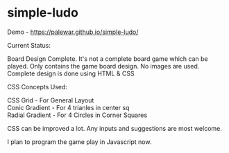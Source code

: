 # simple-ludo

Demo - https://palewar.github.io/simple-ludo/

Current Status:

Board Design Complete. It's not a complete board game which can be played. Only contains the game board design. 
No images are used. Complete design is done using HTML & CSS

CSS Concepts Used:

CSS Grid - For General Layout\
Conic Gradient - For 4 trianles in center sq\
Radial Gradient - For 4 Circles in Corner Squares

CSS can be improved a lot. Any inputs and suggestions are most welcome. 

I plan to program the game play in Javascript now.

